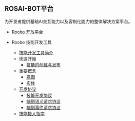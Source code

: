## ROSAI-BOT平台
为开发者提供基础AI交互能力以及客制化能力的整体解决方案平台。

* [Roobo 开放平台](README.md)

* Roobo 技能开发工具
  * [技能开发工具简介](2-RosAiDocument/1-SkillsKit/platform-introduction.md)
  * 快速开始
    * [技能的创建与发布](2-RosAiDocument/1-SkillsKit/getting-started/creat-and-publish.md)
  * 重要概念
    * [意图](2-RokidDocument/1-SkillsKit/important-concept/intend.md)
    * [实体](2-RokidDocument/1-SkillsKit/important-concept/entity.md)
  * [开发协议](3-ApiReference/README.md)
    * [技能开发协议](3-ApiReference/rosai-skills-development-protocol.md)
    * [端侧语义请求协议](3-ApiReference/rosai-client-development-protocol-intent.md)
    * [端侧事件请求协议](3-ApiReference/rosai-client-development-protocol-event.md)
  * [技能接入指南](https://github.com/roobo/docs/tree/master/Bot/4-SkillDocument)

